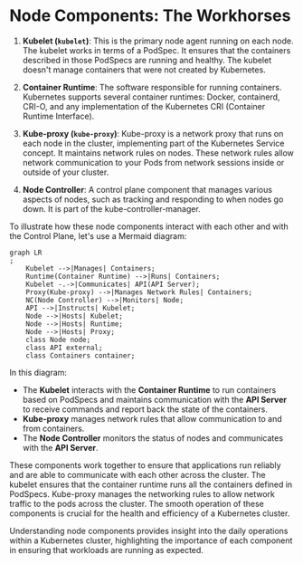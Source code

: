 # Node Components: The Workhorses

1. **Kubelet (`kubelet`)**: This is the primary node agent running on each node. The kubelet works in terms of a
   PodSpec. It ensures that the containers described in those PodSpecs are running and healthy. The kubelet doesn't
   manage containers that were not created by Kubernetes.

2. **Container Runtime**: The software responsible for running containers. Kubernetes supports several container
   runtimes: Docker, containerd, CRI-O, and any implementation of the Kubernetes CRI (Container Runtime Interface).

3. **Kube-proxy (`kube-proxy`)**: Kube-proxy is a network proxy that runs on each node in the cluster, implementing part
   of the Kubernetes Service concept. It maintains network rules on nodes. These network rules allow network
   communication to your Pods from network sessions inside or outside of your cluster.

4. **Node Controller**: A control plane component that manages various aspects of nodes, such as tracking and responding
   to when nodes go down. It is part of the kube-controller-manager.

To illustrate how these node components interact with each other and with the Control Plane, let's use a Mermaid
diagram:

```mermaid
graph LR
;
    Kubelet -->|Manages| Containers;
    Runtime(Container Runtime) -->|Runs| Containers;
    Kubelet -.->|Communicates| API(API Server);
    Proxy(Kube-proxy) -->|Manages Network Rules| Containers;
    NC(Node Controller) -->|Monitors| Node;
    API -->|Instructs| Kubelet;
    Node -->|Hosts| Kubelet;
    Node -->|Hosts| Runtime;
    Node -->|Hosts| Proxy;
    class Node node;
    class API external;
    class Containers container;
```

In this diagram:

- The **Kubelet** interacts with the **Container Runtime** to run containers based on PodSpecs and maintains
  communication with the **API Server** to receive commands and report back the state of the containers.
- **Kube-proxy** manages network rules that allow communication to and from containers.
- The **Node Controller** monitors the status of nodes and communicates with the **API Server**.

These components work together to ensure that applications run reliably and are able to communicate with each other
across the cluster. The kubelet ensures that the container runtime runs all the containers defined in PodSpecs.
Kube-proxy manages the networking rules to allow network traffic to the pods across the cluster. The smooth operation of
these components is crucial for the health and efficiency of a Kubernetes cluster.

Understanding node components provides insight into the daily operations within a Kubernetes cluster, highlighting the
importance of each component in ensuring that workloads are running as expected.